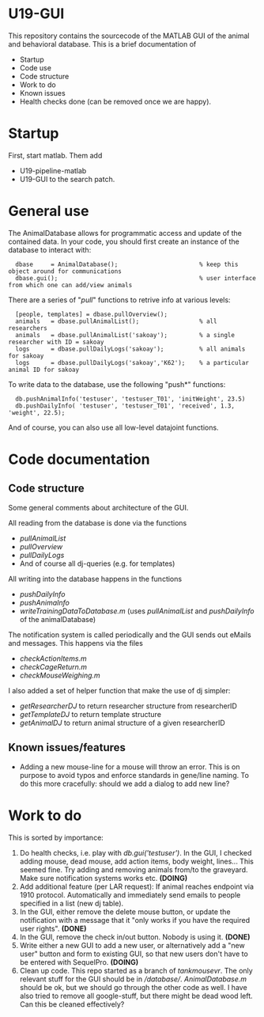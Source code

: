 # U19-GUI
This repository contains the sourcecode of the MATLAB GUI of the animal and behavioral database. This is a brief documentation of
* Startup
* Code use
* Code structure
* Work to do
* Known issues
* Health checks done (can be removed once we are happy).

# Startup
First, start matlab. Them add 
* U19-pipeline-matlab 
* U19-GUI
to the search patch. 

# General use
The AnimalDatabase allows for programmatic access and update of the contained data. In your code, you should first create an instance of the database to interact with:

      dbase     = AnimalDatabase();                       % keep this object around for communications
      dbase.gui();                                        % user interface from which one can add/view animals

There are a series of "*pull*" functions to retrive info at various levels:

      [people, templates] = dbase.pullOverview();
      animals   = dbase.pullAnimalList();                 % all researchers
      animals   = dbase.pullAnimalList('sakoay');         % a single researcher with ID = sakoay
      logs      = dbase.pullDailyLogs('sakoay');          % all animals for sakoay
      logs      = dbase.pullDailyLogs('sakoay','K62');    % a particular animal ID for sakoay

To write data to the database, use the following "push*" functions:

      db.pushAnimalInfo('testuser', 'testuser_T01', 'initWeight', 23.5)
      db.pushDailyInfo( 'testuser', 'testuser_T01', 'received', 1.3, 'weight', 22.5);

And of course, you can also use all low-level datajoint functions.

# Code documentation
## Code structure
Some general comments about architecture of the GUI.

All reading from the database is done via the functions
* *pullAnimalList*
* *pullOverview*
* *pullDailyLogs*
* And of course all dj-queries (e.g. for templates)

All writing into the database happens in the functions
* *pushDailyInfo*
* *pushAnimaInfo*
* *writeTrainingDataToDatabase.m* (uses *pullAnimalList* and *pushDailyInfo* of the animalDatabase)

The notification system is called periodically and the GUI sends out eMails and messages. This happens via the files
* *checkActionItems.m*
* *checkCageReturn.m*
* *checkMouseWeighing.m*

I also added a set of helper function that make the use of dj simpler:
* *getResearcherDJ* to return researcher structure from researcherID
* *getTemplateDJ* to return template structure
* *getAnimalDJ* to return animal structure of a given researcherID

## Known issues/features
* Adding a new mouse-line for a mouse will throw an error. This is on purpose to avoid typos and enforce standards in gene/line naming. To do this more cracefully: should we add a dialog to add new line?

# Work to do
This is sorted by importance:
1. Do health checks, i.e. play with *db.gui('testuser')*. In the GUI, I checked adding mouse, dead mouse, add action items, body weight, lines... This seemed fine. Try adding and removing animals from/to the graveyard. Make sure notification systems works etc. **(DOING)**
1. Add additional feature (per LAR request): If animal reaches endpoint via 1910 protocol. Automatically and immediately send emails to people specified in a list (new dj table).
1. In the GUI, either remove the delete mouse button, or update the notification with a message that it "only works if you have the required user rights". **(DONE)**
1. In the GUI, remove the check in/out button. Nobody is using it. **(DONE)**
1. Write either a new GUI to add a new user, or alternatively add a "new user" button and form to existing GUI, so that new users don't have to be entered with SequelPro. **(DOING)**
1. Clean up code. This repo started as a branch of *tankmousevr*. The only relevant stuff for the GUI should be in */database/*. *AnimalDatabase.m* should be ok, but we should go through the other code as well. I have also tried to remove all google-stuff, but there might be dead wood left. Can this be cleaned effectively?

